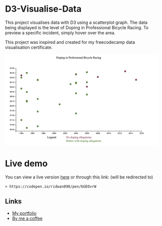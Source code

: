 # D3-Visualise-Data
This project visualises data with D3 using a scatterplot graph. The data being displayed is the level of Doping in Professional Bicycle Racing. To preview a specific incident, simply hover over the area.

This project was inspired and created for my freecodecamp data visualisation certificate.

[![screenshot of the graph](graphSc.png)](https://codepen.io/ridwan098/pen/bGEOvrW)


# Live demo

You can view a live version [here](https://codepen.io/ridwan098/pen/bGEOvrW) or through this link: (will be redirected to)
```
> https://codepen.io/ridwan098/pen/bGEOvrW
```


## Links

- [My portfolio](https://ridwan.co.uk/)
- [By me a coffee](https://ko-fi.com/R1D1M1LL)